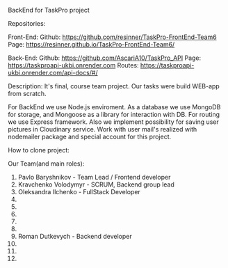 BackEnd for TaskPro project

Repositories:

Front-End:
Github: https://github.com/resinner/TaskPro-FrontEnd-Team6
Page: https://resinner.github.io/TaskPro-FrontEnd-Team6/

Back-End:
Github: https://github.com/AscariA10/TaskPro_API
Page: https://taskproapi-ukbi.onrender.com
Routes: https://taskproapi-ukbi.onrender.com/api-docs/#/

Description:
It's final, course team project. Our tasks were build WEB-app from scratch.

For BackEnd we use Node.js enviroment. As a database we use MongoDB for storage, and
Mongoose as a library for interaction with DB. For routing we use Express framework.
Also we implement possibility for saving user pictures in Cloudinary service.
Work with user mail's realized with nodemailer package and special account for this project.

How to clone project:

Our Team(and main roles):

1. Pavlo Baryshnikov - Team Lead / Frontend developer
2. Kravchenko Volodymyr - SCRUM, Backend group lead 
3. Oleksandra Ilchenko - FullStack Developer
4.
5.
6.
7.
8.
9. Roman Dutkevych - Backend developer
10.
11.
12.
